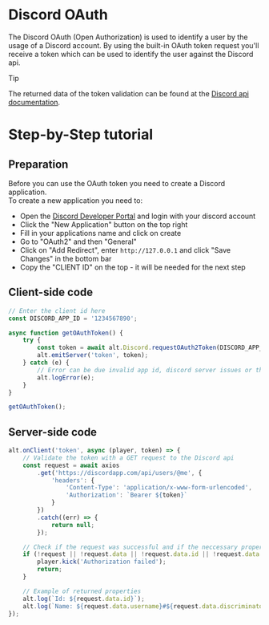 ﻿# Discord OAuth

The Discord OAuth (Open Authorization) is used to identify a user by the usage of a Discord account.
By using the built-in OAuth token request you'll receive a token which can be used to identify the user against the
Discord api.

> [!TIP]
> The returned data of the token validation can be found at the [Discord api documentation](https://discord.com/developers/docs/resources/user#user-object).

# Step-by-Step tutorial

## Preparation

Before you can use the OAuth token you need to create a Discord application.
<br>
To create a new application you need to:
- Open the [Discord Developer Portal](https://discord.com/developers/applications) and login with your discord account
- Click the "New Application" button on the top right
- Fill in your applications name and click on create
- Go to "OAuth2" and then "General"
- Click on "Add Redirect", enter `http://127.0.0.1` and click "Save Changes" in the bottom bar
- Copy the "CLIENT ID" on the top - it will be needed for the next step

## Client-side code

```js
// Enter the client id here
const DISCORD_APP_ID = '1234567890';

async function getOAuthToken() {
    try {
        const token = await alt.Discord.requestOAuth2Token(DISCORD_APP_ID);
        alt.emitServer('token', token);
    } catch (e) {
        // Error can be due invalid app id, discord server issues or the user denying access.
        alt.logError(e);
    }
}

getOAuthToken();
```

## Server-side code

```js
alt.onClient('token', async (player, token) => {
    // Validate the token with a GET request to the Discord api
    const request = await axios
        .get('https://discordapp.com/api/users/@me', {
            'headers': {
                'Content-Type': 'application/x-www-form-urlencoded',
                'Authorization': `Bearer ${token}`
            }
        })
        .catch((err) => {
            return null;
        });

    // Check if the request was successful and if the neccessary properties are included
    if (!request || !request.data || !request.data.id || !request.data.username) {
        player.kick('Authorization failed');
        return;
    }

    // Example of returned properties
    alt.log(`Id: ${request.data.id}`);
    alt.log(`Name: ${request.data.username}#${request.data.discriminator}`);
});
```